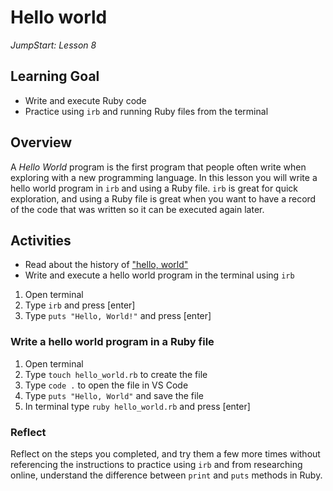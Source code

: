# Hello world

_JumpStart: Lesson 8_

## Learning Goal

* Write and execute Ruby code
* Practice using `irb` and running Ruby files from the terminal

## Overview

A _Hello World_ program is the first program that people often write when exploring with a new programming language. In this lesson you will write a hello world program in `irb` and using a Ruby file. `irb` is great for quick exploration, and using a Ruby file is great when you want to have a record of the code that was written so it can be executed again later.

## Activities

* Read about the history of ["hello, world"](https://en.wikipedia.org/wiki/%22Hello,_World!%22_program)
* Write and execute a hello world program in the terminal using `irb`

1. Open terminal
2. Type `irb` and press [enter]
3. Type `puts "Hello, World!"` and press [enter]

### Write a hello world program in a Ruby file

1. Open terminal
2. Type `touch hello_world.rb` to create the file
3. Type `code .` to open the file in VS Code
4. Type `puts "Hello, World"` and save the file
5. In terminal type `ruby hello_world.rb` and press [enter]

### Reflect

Reflect on the steps you completed, and try them a few more times without referencing the instructions to practice using `irb` and from researching online, understand the difference between `print` and `puts` methods in Ruby.
